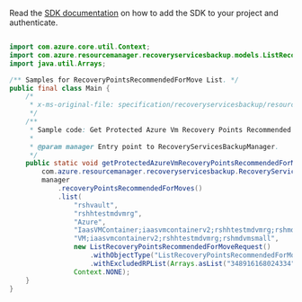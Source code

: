 Read the [SDK documentation](https://github.com/Azure/azure-sdk-for-java/blob/azure-resourcemanager-recoveryservicesbackup_1.0.0-beta.2/sdk/recoveryservicesbackup/azure-resourcemanager-recoveryservicesbackup/README.md) on how to add the SDK to your project and authenticate.

```java

import com.azure.core.util.Context;
import com.azure.resourcemanager.recoveryservicesbackup.models.ListRecoveryPointsRecommendedForMoveRequest;
import java.util.Arrays;

/** Samples for RecoveryPointsRecommendedForMove List. */
public final class Main {
    /*
     * x-ms-original-file: specification/recoveryservicesbackup/resource-manager/Microsoft.RecoveryServices/stable/2021-07-01/examples/AzureIaasVm/RecoveryPointsRecommendedForMove_List.json
     */
    /**
     * Sample code: Get Protected Azure Vm Recovery Points Recommended for Move.
     *
     * @param manager Entry point to RecoveryServicesBackupManager.
     */
    public static void getProtectedAzureVmRecoveryPointsRecommendedForMove(
        com.azure.resourcemanager.recoveryservicesbackup.RecoveryServicesBackupManager manager) {
        manager
            .recoveryPointsRecommendedForMoves()
            .list(
                "rshvault",
                "rshhtestmdvmrg",
                "Azure",
                "IaasVMContainer;iaasvmcontainerv2;rshhtestmdvmrg;rshmdvmsmall",
                "VM;iaasvmcontainerv2;rshhtestmdvmrg;rshmdvmsmall",
                new ListRecoveryPointsRecommendedForMoveRequest()
                    .withObjectType("ListRecoveryPointsRecommendedForMoveRequest")
                    .withExcludedRPList(Arrays.asList("348916168024334", "348916168024335")),
                Context.NONE);
    }
}
```
